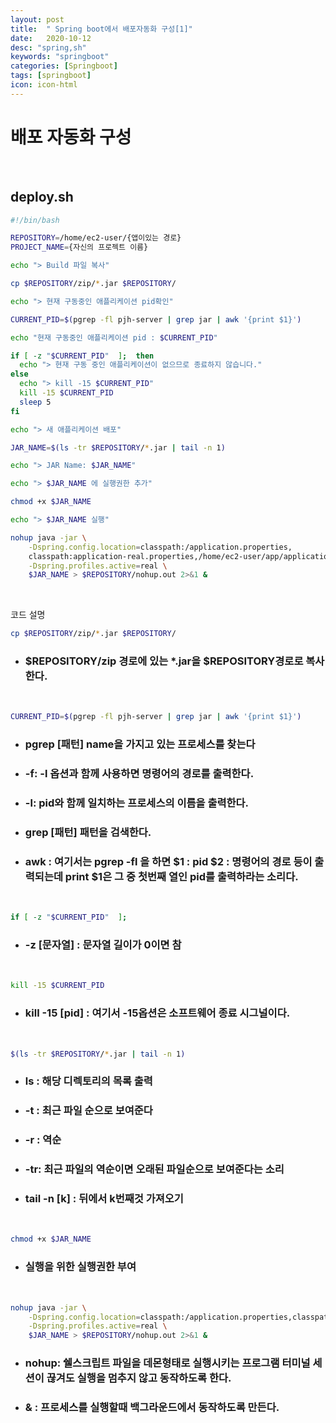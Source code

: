 ```yaml
---
layout: post
title:  " Spring boot에서 배포자동화 구성[1]"
date:   2020-10-12
desc: "spring,sh"
keywords: "springboot"
categories: [Springboot]
tags: [springboot]
icon: icon-html
---
```


배포 자동화 구성
====

<br/>

## deploy.sh

``` sh
#!/bin/bash

REPOSITORY=/home/ec2-user/{앱이있는 경로}
PROJECT_NAME={자신의 프로젝트 이름}

echo "> Build 파일 복사"

cp $REPOSITORY/zip/*.jar $REPOSITORY/

echo "> 현재 구동중인 애플리케이션 pid확인"

CURRENT_PID=$(pgrep -fl pjh-server | grep jar | awk '{print $1}')

echo "현재 구동중인 애플리케이션 pid : $CURRENT_PID"

if [ -z "$CURRENT_PID"  ];  then
  echo "> 현재 구동 중인 애플리케이션이 없으므로 종료하지 않습니다."
else
  echo "> kill -15 $CURRENT_PID"
  kill -15 $CURRENT_PID
  sleep 5
fi

echo "> 새 애플리케이션 배포"

JAR_NAME=$(ls -tr $REPOSITORY/*.jar | tail -n 1)

echo "> JAR Name: $JAR_NAME"

echo "> $JAR_NAME 에 실행권한 추가"

chmod +x $JAR_NAME

echo "> $JAR_NAME 실행"

nohup java -jar \
    -Dspring.config.location=classpath:/application.properties,
    classpath:application-real.properties,/home/ec2-user/app/application-real-db.properties \
    -Dspring.profiles.active=real \
    $JAR_NAME > $REPOSITORY/nohup.out 2>&1 & 
```

<br/>

코드 설명
``` sh
cp $REPOSITORY/zip/*.jar $REPOSITORY/
```

+ ### $REPOSITORY/zip 경로에 있는 *.jar을 $REPOSITORY경로로 복사한다.

<br/>

``` sh
CURRENT_PID=$(pgrep -fl pjh-server | grep jar | awk '{print $1}')
```

+ ### pgrep [패턴] name을 가지고 있는 프로세스를 찾는다
+ ### -f: -l 옵션과 함께 사용하면 명령어의 경로를 출력한다.
+ ### -l: pid와 함께 일치하는 프로세스의 이름을 출력한다.
+ ### grep [패턴] 패턴을 검색한다.
+ ### awk : 여기서는 pgrep -fl 을 하면 $1 : pid $2 : 명령어의 경로 등이 출력되는데 print $1은 그 중 첫번째 열인 pid를 출력하라는 소리다.

<br/>

``` sh
if [ -z "$CURRENT_PID"  ];
```

+ ### -z [문자열] : 문자열 길이가 0이면 참

<br/>

``` sh
kill -15 $CURRENT_PID
```

+ ### kill -15 [pid] : 여기서 -15옵션은 소프트웨어 종료 시그널이다.

<br/>

``` sh
$(ls -tr $REPOSITORY/*.jar | tail -n 1)
```

+ ### ls : 해당 디렉토리의 목록 출력
+ ### -t : 최근 파일 순으로 보여준다
+ ### -r : 역순
+ ### -tr: 최근 파일의 역순이면 오래된 파일순으로 보여준다는 소리
+ ### tail -n [k] : 뒤에서 k번째것 가져오기

<br/>

``` sh
chmod +x $JAR_NAME
```

+ ### 실행을 위한 실행권한 부여

<br/>

``` sh
nohup java -jar \
    -Dspring.config.location=classpath:/application.properties,classpath:/application-real.properties,/home/ec2-user/app/application-real-db.properties \
    -Dspring.profiles.active=real \
    $JAR_NAME > $REPOSITORY/nohup.out 2>&1 &
```

+ ### nohup: 쉘스크립트 파일을 데몬형태로 실행시키는 프로그램 터미널 세션이 끊겨도 실행을 멈추지 않고 동작하도록 한다.

+ ### & : 프로세스를 실행할때 백그라운드에서 동작하도록 만든다.